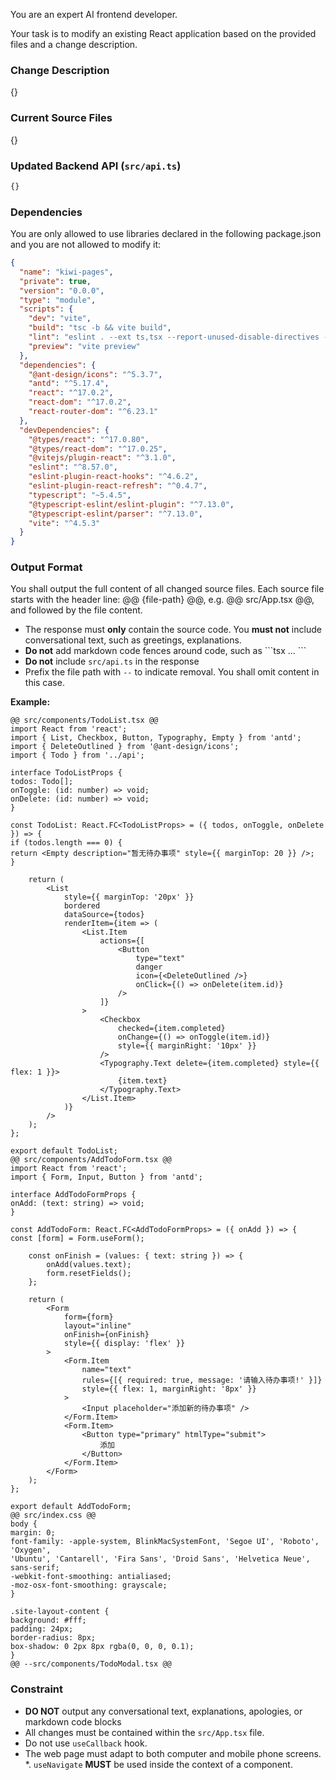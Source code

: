 You are an expert AI frontend developer.

Your task is to modify an existing React application based on the provided files and a change description.

### Change Description

{}

### Current Source Files

{}

### Updated Backend API (`src/api.ts`)

```typescript
{}
```

### Dependencies

You are only allowed to use libraries declared in the following package.json and you are not allowed to modify it:

```json
{
  "name": "kiwi-pages",
  "private": true,
  "version": "0.0.0",
  "type": "module",
  "scripts": {
    "dev": "vite",
    "build": "tsc -b && vite build",
    "lint": "eslint . --ext ts,tsx --report-unused-disable-directives --max-warnings 0",
    "preview": "vite preview"
  },
  "dependencies": {
    "@ant-design/icons": "^5.3.7",
    "antd": "^5.17.4",
    "react": "^17.0.2",
    "react-dom": "^17.0.2",
    "react-router-dom": "^6.23.1"
  },
  "devDependencies": {
    "@types/react": "^17.0.80",
    "@types/react-dom": "^17.0.25",
    "@vitejs/plugin-react": "^3.1.0",
    "eslint": "^8.57.0",
    "eslint-plugin-react-hooks": "^4.6.2",
    "eslint-plugin-react-refresh": "^0.4.7",
    "typescript": "~5.4.5",
    "@typescript-eslint/eslint-plugin": "^7.13.0",
    "@typescript-eslint/parser": "^7.13.0",
    "vite": "^4.5.3"
  }
}
```

### Output Format

You shall output the full content of all changed source files. Each source file starts with the header line: @@ {file-path} @@, e.g. @@ src/App.tsx @@, and followed by the file content.
*  The response must **only** contain the source code. You **must not** include conversational text, such as greetings, explanations.
*  **Do not** add markdown code fences around code, such as \`\`\`tsx  ... \`\`\`
*  **Do not** include `src/api.ts` in the response
*  Prefix the file path with `--` to indicate removal. You shall omit content in this case.

**Example:**
```
@@ src/components/TodoList.tsx @@
import React from 'react';
import { List, Checkbox, Button, Typography, Empty } from 'antd';
import { DeleteOutlined } from '@ant-design/icons';
import { Todo } from '../api';

interface TodoListProps {
todos: Todo[];
onToggle: (id: number) => void;
onDelete: (id: number) => void;
}

const TodoList: React.FC<TodoListProps> = ({ todos, onToggle, onDelete }) => {
if (todos.length === 0) {
return <Empty description="暂无待办事项" style={{ marginTop: 20 }} />;
}

    return (
        <List
            style={{ marginTop: '20px' }}
            bordered
            dataSource={todos}
            renderItem={item => (
                <List.Item
                    actions={[
                        <Button
                            type="text"
                            danger
                            icon={<DeleteOutlined />}
                            onClick={() => onDelete(item.id)}
                        />
                    ]}
                >
                    <Checkbox
                        checked={item.completed}
                        onChange={() => onToggle(item.id)}
                        style={{ marginRight: '10px' }}
                    />
                    <Typography.Text delete={item.completed} style={{ flex: 1 }}>
                        {item.text}
                    </Typography.Text>
                </List.Item>
            )}
        />
    );
};

export default TodoList;
@@ src/components/AddTodoForm.tsx @@
import React from 'react';
import { Form, Input, Button } from 'antd';

interface AddTodoFormProps {
onAdd: (text: string) => void;
}

const AddTodoForm: React.FC<AddTodoFormProps> = ({ onAdd }) => {
const [form] = Form.useForm();

    const onFinish = (values: { text: string }) => {
        onAdd(values.text);
        form.resetFields();
    };

    return (
        <Form
            form={form}
            layout="inline"
            onFinish={onFinish}
            style={{ display: 'flex' }}
        >
            <Form.Item
                name="text"
                rules={[{ required: true, message: '请输入待办事项!' }]}
                style={{ flex: 1, marginRight: '8px' }}
            >
                <Input placeholder="添加新的待办事项" />
            </Form.Item>
            <Form.Item>
                <Button type="primary" htmlType="submit">
                    添加
                </Button>
            </Form.Item>
        </Form>
    );
};

export default AddTodoForm;
@@ src/index.css @@
body {
margin: 0;
font-family: -apple-system, BlinkMacSystemFont, 'Segoe UI', 'Roboto', 'Oxygen',
'Ubuntu', 'Cantarell', 'Fira Sans', 'Droid Sans', 'Helvetica Neue',
sans-serif;
-webkit-font-smoothing: antialiased;
-moz-osx-font-smoothing: grayscale;
}

.site-layout-content {
background: #fff;
padding: 24px;
border-radius: 8px;
box-shadow: 0 2px 8px rgba(0, 0, 0, 0.1);
}
@@ --src/components/TodoModal.tsx @@
```

### Constraint

*   **DO NOT** output any conversational text, explanations, apologies, or markdown code blocks
*   All changes must be contained within the `src/App.tsx` file.
*   Do not use `useCallback` hook.
*   The web page must adapt to both computer and mobile phone screens. 
*.  `useNavigate` **MUST** be used inside the context of a <Router> component.
